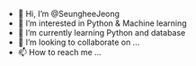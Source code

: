 - 👋 Hi, I’m @SeungheeJeong
- 👀 I’m interested in Python & Machine learning
- 🌱 I’m currently learning Python and database
- 💞️ I’m looking to collaborate on ...
- 📫 How to reach me ...

<!---
SeungheeJeong/SeungheeJeong is a ✨ special ✨ repository because its `README.md` (this file) appears on your GitHub profile.
You can click the Preview link to take a look at your changes.
--->
